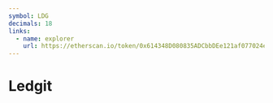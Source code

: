 ```yaml
---
symbol: LDG
decimals: 18
links:
  - name: explorer
    url: https://etherscan.io/token/0x614348D080835ADCbbDEe121af077024e27EcCC6
---
```


# Ledgit
